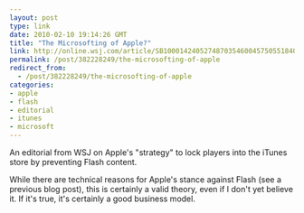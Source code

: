 ```yaml
---
layout: post
type: link
date: 2010-02-10 19:14:26 GMT
title: "The Microsofting of Apple?"
link: http://online.wsj.com/article/SB10001424052748703546004575055184080144688.html
permalink: /post/382228249/the-microsofting-of-apple
redirect_from: 
  - /post/382228249/the-microsofting-of-apple
categories:
- apple
- flash
- editorial
- itunes
- microsoft
---
```

An editorial from WSJ on Apple's "strategy" to lock players into the iTunes store by preventing Flash content. 

While there are technical reasons for Apple's stance against Flash (see a previous blog post), this is certainly a valid theory, even if I don't yet believe it. If it's true, it's certainly a good business model. 